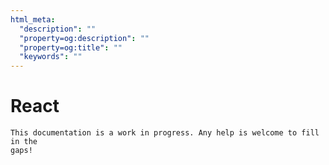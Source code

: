```yaml
---
html_meta:
  "description": ""
  "property=og:description": ""
  "property=og:title": ""
  "keywords": ""
---
```


# React

```{note}
This documentation is a work in progress. Any help is welcome to fill in the
gaps!
```
